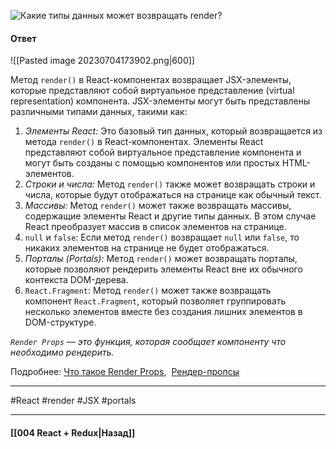 ![Какие типы данных может возвращать `render`?](https://youtu.be/DgevxmyzymQ?t=90)

#### Ответ

![[Pasted image 20230704173902.png|600]]

Метод `render()` в React-компонентах возвращает JSX-элементы, которые представляют собой виртуальное представление (virtual representation) компонента. JSX-элементы могут быть представлены различными типами данных, такими как:

1. *Элементы React:* Это базовый тип данных, который возвращается из метода `render()` в React-компонентах. Элементы React представляют собой виртуальное представление компонента и могут быть созданы с помощью компонентов или простых HTML-элементов.
2. *Строки и числа:* Метод `render()` также может возвращать строки и числа, которые будут отображаться на странице как обычный текст.
3. *Массивы:* Метод `render()` может также возвращать массивы, содержащие элементы React и другие типы данных. В этом случае React преобразует массив в список элементов на странице.
4. `null` и `false`: Если метод `render()` возвращает `null` или `false`, то никаких элементов на странице не будет отображаться.
5. *Порталы (Portals):* Метод `render()` может возвращать порталы, которые позволяют рендерить элементы React вне их обычного контекста DOM-дерева.
6. `React.Fragment`: Метод `render()` может также возвращать компонент `React.Fragment`, который позволяет группировать несколько элементов вместе без создания лишних элементов в DOM-структуре.

*`Render Props` — это функция, которая сообщает компоненту что необходимо рендерить.*

Подробнее: [Что такое Render Props](https://reactdev.ru/archive/react16/render-props/#be-careful-when-using-render-props-with-reactpurecomponent),  [Рендер-пропсы](https://ru.reactjs.org/docs/render-props.html)

____
#React #render #JSX #portals 

____

#### [[004 React + Redux|Назад]]